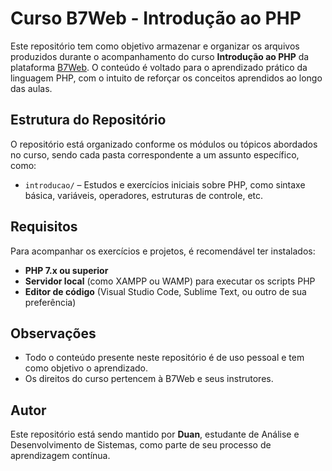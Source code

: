 # Curso B7Web - Introdução ao PHP

Este repositório tem como objetivo armazenar e organizar os arquivos produzidos durante o acompanhamento do curso **Introdução ao PHP** da plataforma [B7Web](https://b7web.com.br).
O conteúdo é voltado para o aprendizado prático da linguagem PHP, com o intuito de reforçar os conceitos aprendidos ao longo das aulas.

## Estrutura do Repositório

O repositório está organizado conforme os módulos ou tópicos abordados no curso, sendo cada pasta correspondente a um assunto específico, como:

* `introducao/` – Estudos e exercícios iniciais sobre PHP, como sintaxe básica, variáveis, operadores, estruturas de controle, etc.

## Requisitos

Para acompanhar os exercícios e projetos, é recomendável ter instalados:

* **PHP 7.x ou superior**
* **Servidor local** (como XAMPP ou WAMP) para executar os scripts PHP
* **Editor de código** (Visual Studio Code, Sublime Text, ou outro de sua preferência)

## Observações

* Todo o conteúdo presente neste repositório é de uso pessoal e tem como objetivo o aprendizado.
* Os direitos do curso pertencem à B7Web e seus instrutores.

## Autor

Este repositório está sendo mantido por **Duan**, estudante de Análise e Desenvolvimento de Sistemas, como parte de seu processo de aprendizagem contínua.
